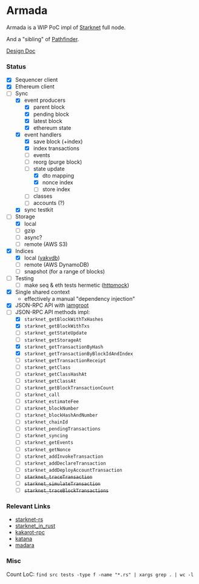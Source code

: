 # Armada

Armada is a WIP PoC impl of [Starknet](https://www.starknet.io/en) full node.

And a "sibling" of [Pathfinder](https://github.com/eqlabs/pathfinder).

[Design Doc](/doc/design-doc.md)

### Status

- [x] Sequencer client
- [x] Ethereum client
- [ ] Sync
  - [x] event producers
    - [x] parent block
    - [x] pending block
    - [x] latest block
    - [x] ethereum state
  - [x] event handlers
    - [x] save block (+index)
    - [x] index transactions
    - [ ] events
    - [ ] reorg (purge block)
    - [ ] state update
      - [x] dto mapping
      - [x] nonce index
      - [ ] store index
    - [ ] classes
    - [ ] accounts (?)
  - [x] sync testkit
- [ ] Storage
  - [x] local
  - [ ] gzip
  - [ ] async?
  - [ ] remote (AWS S3)
- [x] Indices
  - [x] local ([yakvdb](https://github.com/sergey-melnychuk/yakvdb))
  - [ ] remote (AWS DynamoDB)
  - [ ] snapshot (for a range of blocks)
- [ ] Testing
  - [ ] make seq & eth tests hermetic ([httpmock](https://docs.rs/httpmock/latest/httpmock/))
- [x] Single shared context
  - effectively a manual "dependency injection"
- [x] JSON-RPC API with [iamgroot](https://github.com/sergey-melnychuk/iamgroot)
- [ ] JSON-RPC API methods impl:
  - [x] `starknet_getBlockWithTxHashes`
  - [x] `starknet_getBlockWithTxs`
  - [ ] `starknet_getStateUpdate`
  - [ ] `starknet_getStorageAt`
  - [x] `starknet_getTransactionByHash`
  - [x] `starknet_getTransactionByBlockIdAndIndex`
  - [ ] `starknet_getTransactionReceipt`
  - [ ] `starknet_getClass`
  - [ ] `starknet_getClassHashAt`
  - [ ] `starknet_getClassAt`
  - [ ] `starknet_getBlockTransactionCount`
  - [ ] `starknet_call`
  - [ ] `starknet_estimateFee`
  - [ ] `starknet_blockNumber`
  - [ ] `starknet_blockHashAndNumber`
  - [ ] `starknet_chainId`
  - [ ] `starknet_pendingTransactions`
  - [ ] `starknet_syncing`
  - [ ] `starknet_getEvents`
  - [ ] `starknet_getNonce`
  - [ ] `starknet_addInvokeTransaction`
  - [ ] `starknet_addDeclareTransaction`
  - [ ] `starknet_addDeployAccountTransaction`
  - [ ] ~~`starknet_traceTransaction`~~
  - [ ] ~~`starknet_simulateTransaction`~~
  - [ ] ~~`starknet_traceBlockTransactions`~~

### Relevant Links

- [starknet-rs](https://github.com/xJonathanLEI/starknet-rs)
- [starknet_in_rust](https://github.com/lambdaclass/starknet_in_rust)
- [kakarot-rpc](https://github.com/kkrt-labs/kakarot-rpc)
- [katana](https://github.com/dojoengine/katana)
- [madara](https://github.com/keep-starknet-strange/madara)

### Misc

Count LoC: `find src tests -type f -name "*.rs" | xargs grep . | wc -l`
